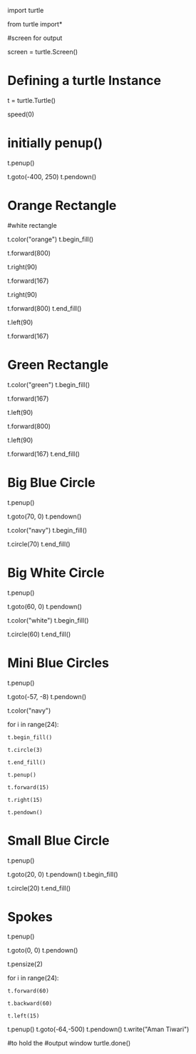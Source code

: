 import turtle

from turtle import*
 
#screen for output

screen = turtle.Screen()
 
# Defining a turtle Instance

t = turtle.Turtle()

speed(0)
 
# initially penup()
t.penup()

t.goto(-400, 250)
t.pendown()
 
# Orange Rectangle 
#white rectangle

t.color("orange")
t.begin_fill()

t.forward(800)

t.right(90)

t.forward(167)

t.right(90)

t.forward(800)
t.end_fill()

t.left(90)

t.forward(167)
 
# Green Rectangle

t.color("green")
t.begin_fill()

t.forward(167)

t.left(90)

t.forward(800)

t.left(90)

t.forward(167)
t.end_fill()
 
# Big Blue Circle
t.penup()

t.goto(70, 0)
t.pendown()

t.color("navy")
t.begin_fill()

t.circle(70)
t.end_fill()
 
# Big White Circle
t.penup()

t.goto(60, 0)
t.pendown()

t.color("white")
t.begin_fill()

t.circle(60)
t.end_fill()
 
# Mini Blue Circles
t.penup()

t.goto(-57, -8)
t.pendown()

t.color("navy")

for i in range(24):

    t.begin_fill()

    t.circle(3)

    t.end_fill()

    t.penup()

    t.forward(15)

    t.right(15)

    t.pendown()

     
# Small Blue Circle
t.penup()

t.goto(20, 0)
t.pendown()
t.begin_fill()

t.circle(20)
t.end_fill()
# Spokes
t.penup()

t.goto(0, 0)
t.pendown()

t.pensize(2)

for i in range(24):

    t.forward(60)

    t.backward(60)

    t.left(15)
    
t.penup()
t.goto(-64,-500)
t.pendown()
t.write("Aman Tiwari")
     
#to hold the 
#output window
turtle.done()
